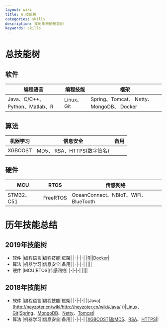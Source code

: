 ```yaml
---
layout: wiki
title: A.技能树
categories: skills
description: 我历年来的技能树
keywords: skills
---
```


# 总技能树

## 软件
|编程语言|编程技能|框架|
|-|-|-|
|Java、C/C++、Python、Matlab、R |Linux、 Git| Spring、Tomcat、 Netty、 MongoDB、 Docker|
## 算法
|机器学习|信息安全|备用|
|-|-|-|
|XGBOOST |MD5、 RSA、HTTPS(数字签名)||
## 硬件
|MCU|RTOS|传感网络|
|-|-|-|
|STM32、C51 |FreeRTOS|OceanConnect、NBIoT、WiFi、BlueTooth|
# 历年技能总结
## 2019年技能树
* 软件
|编程语言|编程技能|框架|
|-|-|-|
|[R](http://neyzoter.cn/wiki/R/)||[Docker](http://neyzoter.cn/wiki/Docker/)|
* 算法
|机器学习|信息安全|备用|
|-|-|-|
||||
*  硬件
|MCU|RTOS|传感网络|
|-|-|-|
||||
## 2018年技能树
* 软件
|编程语言|编程技能|框架|
|-|-|-|
|[Java](http://neyzoter.cn/wiki/http://neyzoter.cn/wiki/Java/ /)|[Linux](http://neyzoter.cn/wiki/Linux/)、 [Git](http://neyzoter.cn/wiki/git/)|[Spring](http://neyzoter.cn/wiki/Spring/)、[MongoDB](http://neyzoter.cn/wiki/MongoDB/ )、[Netty](http://neyzoter.cn/wiki/Netty/)、[Tomcat](http://neyzoter.cn/2018/11/17/Tomcat-ServerXml-Analy/)|
* 算法
|机器学习|信息安全|备用|
|-|-|-|
|[XGBOOST](http://neyzoter.cn/2018/12/30/Boosting-Based-Learning-Algorithms/)|[盐MD5](http://neyzoter.cn/2019/01/25/MD5-Verify/)、[RSA](http://neyzoter.cn/2018/10/29/RSA-Security/)、[HTTPS](http://neyzoter.cn/2018/10/18/Https-Encryption/)||
